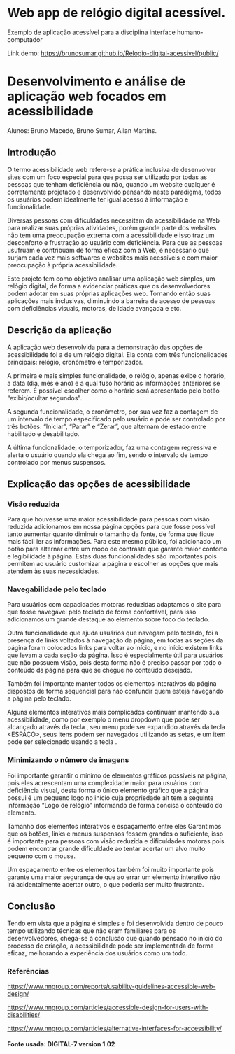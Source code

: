 # Web app de relógio digital acessível.
Exemplo de aplicação acessível para a disciplina interface humano-computador

Link demo: https://brunosumar.github.io/Relogio-digital-acessivel/public/

# Desenvolvimento e análise de aplicação web focados em acessibilidade 

Alunos: Bruno Macedo, Bruno Sumar, Allan Martins.

## Introdução

O termo acessibilidade web refere-se a prática inclusiva de desenvolver sites com um foco especial para que possa ser utilizado por todas as pessoas que tenham deficiência ou não, quando um website qualquer é corretamente projetado e desenvolvido pensando neste paradigma, todos os usuários podem idealmente ter igual acesso à informação e funcionalidade.

Diversas pessoas com dificuldades necessitam da acessibilidade na Web para realizar suas próprias atividades, porém grande parte dos websites não tem uma preocupação extrema com a acessibilidade e isso traz um desconforto e frustração ao usuário com deficiência. Para que as pessoas usufruam e contribuam de forma eficaz com a Web, é necessário que surjam cada vez mais softwares e websites mais acessíveis e com maior preocupação à própria acessibilidade.

Este projeto tem como objetivo analisar uma aplicação web simples, um relógio digital, de forma a evidenciar práticas que os desenvolvedores podem adotar em suas próprias aplicações web. Tornando então suas aplicações  mais inclusivas, diminuindo a barreira de acesso de pessoas com deficiências visuais, motoras, de idade avançada e etc.


## Descrição da aplicação

A aplicação web desenvolvida para a demonstração das opções de acessibilidade foi a de um relógio digital. Ela conta com três funcionalidades principais: relógio, cronômetro e temporizador. 

A primeira e mais simples funcionalidade, o relógio, apenas exibe o horário, a data (dia, mês e ano) e a qual fuso horário as informações anteriores se referem. É possível escolher como o horário será apresentado pelo botão “exibir/ocultar segundos".

A segunda funcionalidade, o cronômetro, por sua vez faz a contagem de um intervalo de tempo especificado pelo usuário e pode ser controlado por três botões: “Iniciar”, “Parar” e “Zerar”, que alternam de estado entre habilitado e desabilitado.
 
A última funcionalidade, o temporizador, faz uma contagem regressiva e alerta o usuário quando ela chega ao fim, sendo o intervalo de tempo controlado por menus suspensos.

## Explicação das opções de acessibilidade

### Visão reduzida
Para que houvesse uma maior acessibilidade para pessoas com visão reduzida adicionamos em nossa página opções para que fosse possível tanto aumentar quanto diminuir o tamanho da fonte, de forma que fique mais fácil ler as informações. Para este mesmo público, foi adicionado um botão para alternar entre um modo de contraste que garante maior conforto e legibilidade à página. Estas duas funcionalidades são importantes pois permitem ao usuário customizar a página e escolher as opções que mais atendem às suas necessidades.

### Navegabilidade pelo teclado
Para usuários com capacidades motoras reduzidas adaptamos o site para que fosse navegável pelo teclado de forma confortável, para isso adicionamos um grande destaque ao elemento sobre foco do teclado.

Outra funcionalidade que ajuda usuários que navegam pelo teclado, foi a presença de links voltados à navegação da página, em todas as seções da página foram colocados links para voltar ao início, e no início existem links que levam a cada seção da página. Ìsso é especialmente útil para usuários que não possuem visão, pois desta forma não é preciso passar por todo o conteúdo da página para que se chegue no conteúdo desejado.

Também foi importante manter todos os elementos interativos da página dispostos de forma sequencial para não confundir quem esteja navegando a página pelo teclado.

Alguns elementos interativos mais complicados continuam mantendo sua acessibilidade, como por exemplo o menu dropdown que pode ser alcançado através da tecla <TAB>, seu menu pode ser expandido através da tecla <ESPAÇO>, seus itens podem ser navegados utilizando as setas, e um item pode ser selecionado usando a tecla <ENTER>. 

### Minimizando o número de imagens
Foi importante garantir o mínimo de elementos gráficos possíveis na página, pois eles acrescentam uma complexidade maior para usuários com deficiência visual, desta forma o único elemento gráfico que a página possui é um pequeno logo no início cuja propriedade alt tem a seguinte informação “Logo de relógio” informando de forma concisa o conteúdo do elemento. 

Tamanho dos elementos interativos e espaçamento entre eles
Garantimos que os botões, links e menus suspensos fossem grandes o suficiente, isso é importante para pessoas com visão reduzida e dificuldades motoras pois podem encontrar grande dificuldade ao tentar acertar um alvo muito pequeno com o mouse.

Um espaçamento entre os elementos também foi muito importante pois garante uma maior segurança de que ao errar um elemento interativo não irá acidentalmente acertar outro, o que poderia ser muito frustrante.

## Conclusão

Tendo em vista que a página é simples e foi desenvolvida dentro de pouco tempo utilizando técnicas que não eram familiares para os desenvolvedores, chega-se à conclusão que quando pensado no início do processo de criação, a acessibilidade pode ser implementada de forma eficaz, melhorando a experiência dos usuários como um todo.


### Referências

https://www.nngroup.com/reports/usability-guidelines-accessible-web-design/

https://www.nngroup.com/articles/accessible-design-for-users-with-disabilities/

https://www.nngroup.com/articles/alternative-interfaces-for-accessibility/

#### Fonte usada: DIGITAL-7 version 1.02


